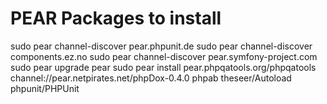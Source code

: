 PEAR Packages to install
========================

sudo pear channel-discover pear.phpunit.de
sudo pear channel-discover components.ez.no
sudo pear channel-discover pear.symfony-project.com
sudo pear upgrade pear
sudo pear install pear.phpqatools.org/phpqatools channel://pear.netpirates.net/phpDox-0.4.0 phpab theseer/Autoload phpunit/PHPUnit



